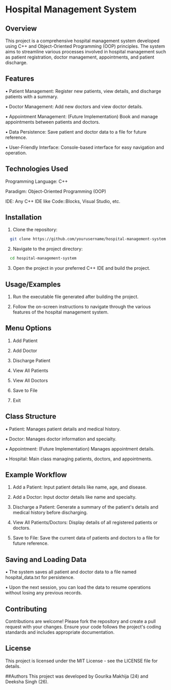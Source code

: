 
# Hospital Management System

## Overview
This project is a comprehensive hospital management system developed using C++ and Object-Oriented Programming (OOP) principles. The system aims to streamline various processes involved in hospital management such as patient registration, doctor management, appointments, and patient discharge.

## Features

• Patient Management: Register new patients, view details, and discharge patients with a summary.

• Doctor Management: Add new doctors and view doctor details.

• Appointment Management: (Future Implementation) Book and manage appointments between patients and doctors.

• Data Persistence: Save patient and doctor data to a file for future reference.

• User-Friendly Interface: Console-based interface for easy navigation and operation.

## Technologies Used

Programming Language: C++

Paradigm: Object-Oriented Programming (OOP)

IDE: Any C++ IDE like Code::Blocks, Visual Studio, etc.






## Installation

1. Clone the repository:

```bash
  git clone https://github.com/yourusername/hospital-management-system.git
```

2. Navigate to the project directory:

```bash
  cd hospital-management-system
```

3. Open the project in your preferred C++ IDE and build the project.
    
## Usage/Examples

1. Run the executable file generated after building the project.

2. Follow the on-screen instructions to navigate through the various features of the hospital management system.

## Menu Options

1. Add Patient

2. Add Doctor

3. Discharge Patient

4. View All Patients

5. View All Doctors

6. Save to File

7. Exit

## Class Structure
• Patient: Manages patient details and medical history.

• Doctor: Manages doctor information and specialty.

• Appointment: (Future Implementation) Manages appointment details.

• Hospital: Main class managing patients, doctors, and appointments.

## Example Workflow
1. Add a Patient: Input patient details like name, age, and disease.

2. Add a Doctor: Input doctor details like name and specialty.

3. Discharge a Patient: Generate a summary of the patient's details and medical history before discharging.

4. View All Patients/Doctors: Display details of all registered patients or doctors.

5. Save to File: Save the current data of patients and doctors to a file for future reference.

## Saving and Loading Data
• The system saves all patient and doctor data to a file named hospital_data.txt for persistence.

• Upon the next session, you can load the data to resume operations without losing any previous records.

## Contributing
Contributions are welcome! Please fork the repository and create a pull request with your changes. Ensure your code follows the project's coding standards and includes appropriate documentation.

## License
This project is licensed under the MIT License - see the LICENSE file for details.

##Authors
This project was developed by Gourika Makhija (24) and Deeksha Singh (26).



